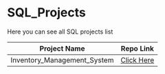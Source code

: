 # SQL_Projects

Here you can see all SQL projects list

| **Project Name** | **Repo Link** |
|--|--|
| Inventory_Management_System | [Click Here]()
